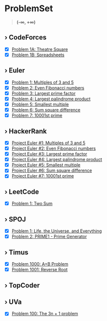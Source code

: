 # ProblemSet

> **(-∞, +∞)**

## › CodeForces

- [x] [Problem 1A: Theatre Square](http://codeforces.com/problemset/problem/1/A)
- [x] [Problem 1B: Spreadsheets](http://codeforces.com/problemset/problem/1/B)

## › Euler

- [x] [Problem 1: Multiples of 3 and 5](https://projecteuler.net/problem=1)
- [x] [Problem 2: Even Fibonacci numbers](https://projecteuler.net/problem=2)
- [x] [Problem 3: Largest prime factor](https://projecteuler.net/problem=3)
- [x] [Problem 4: Largest palindrome product](https://projecteuler.net/problem=4)
- [x] [Problem 5: Smallest multiple](https://projecteuler.net/problem=5)
- [x] [Problem 6: Sum square difference](https://projecteuler.net/problem=6)
- [x] [Problem 7: 10001st prime](https://projecteuler.net/problem=7)

## › HackerRank

- [x] [Project Euler #1: Multiples of 3 and 5](https://hackerrank.com/contests/projecteuler/challenges/euler001)
- [x] [Project Euler #2: Even Fibonacci numbers](https://hackerrank.com/contests/projecteuler/challenges/euler002)
- [x] [Project Euler #3: Largest prime factor](https://hackerrank.com/contests/projecteuler/challenges/euler003)
- [x] [Project Euler #4: Largest palindrome product](https://hackerrank.com/contests/projecteuler/challenges/euler004)
- [x] [Project Euler #5: Smallest multiple](https://hackerrank.com/contests/projecteuler/challenges/euler005)
- [x] [Project Euler #6: Sum square difference](https://hackerrank.com/contests/projecteuler/challenges/euler006)
- [x] [Project Euler #7: 10001st prime](https://hackerrank.com/contests/projecteuler/challenges/euler007)

## › LeetCode

- [x] [Problem 1: Two Sum](https://leetcode.com/problems/two-sum/description)

## › SPOJ

- [x] [Problem 1: Life, the Universe, and Everything](https://spoj.com/problems/TEST)
- [x] [Problem 2: PRIME1 - Prime Generator](https://spoj.com/submit/PRIME1)

## › Timus

- [x] [Problem 1000: A+B Problem](http://acm.timus.ru/print.aspx?space=1&num=1000)
- [x] [Problem 1001: Reverse Root](http://acm.timus.ru/problem.aspx?space=1&num=1001)

## › TopCoder

## › UVa

- [x] [Problem 100: The 3n + 1 problem](https://uva.onlinejudge.org/index.php?option=com_onlinejudge&Itemid=8&category=16&page=show_problem&problem=36)
